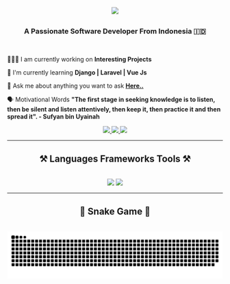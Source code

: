 <h1 align="center">
    <img src="https://readme-typing-svg.herokuapp.com?font=Righteous&size=35&center=true&vCenter=true&width=500&height=70&duration=4000&lines=Hi+There+%F0%9F%91%8B%F0%9F%8F%BB;My+Name;M'HALFIRZZHATULLAH(Zha)">
</h1>

<h3 align="center">A Passionate Software Developer From Indonesia 🇮🇩</h3><br/>
<div align="life">

👨🏻‍💻 I am currently working on **Interesting Projects**
 
📖 I'm currently learning **Django | Laravel | Vue Js**

💬 Ask me about anything you want to ask **[Here..](https://instagram.com/halfirzzha)**

🗣️ Motivational Words **"The first stage in seeking knowledge is to listen, then be silent and listen attentively, then keep it, then practice it and then spread it". - Sufyan bin Uyainah**
 </div>
<div align="center"> 
  <a href="mailto:halfirzzha@gmail.com">
    <img src="https://img.shields.io/badge/Gmail-333333?style=for-the-badge&logo=gmail&logoColor=red" />
  </a>
  <a href="https://linkedin.com/in/halfirzzha" target="_blank">
    <img src="https://img.shields.io/badge/LinkedIn-0077B5?style=for-the-badge&logo=linkedin&logoColor=white" target="_blank" />
  </a>
  <a href="https://salesp07.github.io" target="_blank">
     <img src="https://img.shields.io/badge/Portfolio-FF5722?style=for-the-badge&logo=todoist&logoColor=white" target="_blank" /> <!-- sqlite, safari, google-chrome are other good icon options -->
  </a>
</div>

 <hr/>
 
<h2 align="center">⚒️ Languages Frameworks Tools ⚒️</h2>
<br/>
<div align="center">
    <img src="https://skillicons.dev/icons?i=react,bootstrap,mui,html,css,vscode,github,figma,tailwind,git,r" />
    <img src="https://skillicons.dev/icons?i=nodejs,python,javascript,typescript,express,firebase,mongodb,c,java,nextjs,mysql,flask" /><br>
</div><hr />

<div align="center">
  <h2>🐍 Snake Game 🐍</h2>
  <br>
  <img alt="snake eating Snake Game" src="https://raw.githubusercontent.com/salesp07/salesp07/output/github-contribution-grid-snake.svg" />
</div>
